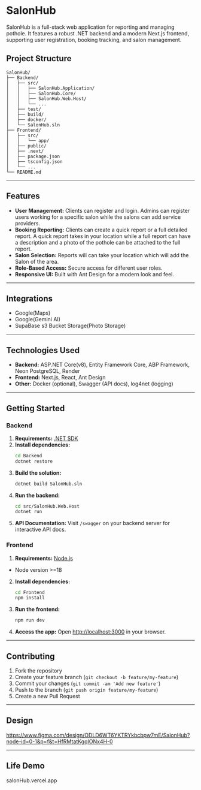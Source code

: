 # SalonHub

SalonHub is a full-stack web application for reporting and managing pothole. It features a robust .NET backend and a modern Next.js frontend, supporting user registration, booking tracking, and salon management.

## Project Structure

```
SalonHub/
├── Backend/
│   ├── src/
│   │   ├── SalonHub.Application/
│   │   ├── SalonHub.Core/
│   │   ├── SalonHub.Web.Host/
│   │   └── ...
│   ├── test/
│   ├── build/
│   ├── docker/
│   └── SalonHub.sln
├── Frontend/
│   ├── src/
│   │   └── app/
│   ├── public/
│   ├── .next/
│   ├── package.json
│   ├── tsconfig.json
│   └── ...
└── README.md
```

---

## Features

- **User Management:** Clients can register and login. Admins can register users working for a specific salon while the salons can add service providers.
- **Booking Reporting:** Clients can create a quick report or a full detailed report. A quick report takes in your location while a full report can have a description and a photo of the       pothole can be attached to the full report.
- **Salon Selection:** Reports will can take your location which will add the Salon of the area.
- **Role-Based Access:** Secure access for different user roles.
- **Responsive UI:** Built with Ant Design for a modern look and feel.

---
## Integrations

- Google(Maps)
- Google(Gemini AI)
- SupaBase s3 Bucket Storage(Photo Storage)

---

## Technologies Used

- **Backend:** ASP.NET Core(v8), Entity Framework Core, ABP Framework, Neon PostgreSQL, Render
- **Frontend:** Next.js, React, Ant Design
- **Other:** Docker (optional), Swagger (API docs), log4net (logging)

---

## Getting Started

### Backend

1. **Requirements:** [.NET SDK](https://dotnet.microsoft.com/download)
2. **Install dependencies:**
   ```sh
   cd Backend
   dotnet restore
   ```
3. **Build the solution:**
   ```sh
   dotnet build SalonHub.sln
   ```
4. **Run the backend:**
   ```sh
   cd src/SalonHub.Web.Host
   dotnet run
   ```
5. **API Documentation:** Visit `/swagger` on your backend server for interactive API docs.

### Frontend

1. **Requirements:** [Node.js](https://nodejs.org/)
- Node version >=18

2. **Install dependencies:**
   ```sh
   cd Frontend
   npm install
   ```
3. **Run the frontend:**
   ```sh
   npm run dev
   ```
4. **Access the app:** Open [http://localhost:3000](http://localhost:3000) in your browser.

---

## Contributing

1. Fork the repository
2. Create your feature branch (`git checkout -b feature/my-feature`)
3. Commit your changes (`git commit -am 'Add new feature'`)
4. Push to the branch (`git push origin feature/my-feature`)
5. Create a new Pull Request

---

## Design

https://www.figma.com/design/ODLD6WT6YKTRYkbcbpw7mE/SalonHub?node-id=0-1&p=f&t=HfRMtatKgqIONx4H-0

---

## Life Demo

salonHub.vercel.app